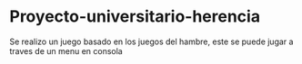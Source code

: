 # Proyecto-universitario-herencia
Se realizo un juego basado en los juegos del hambre, este se puede jugar a traves de un menu en consola
